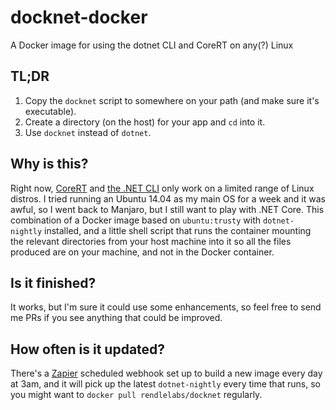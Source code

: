 # docknet-docker
A Docker image for using the dotnet CLI and CoreRT on any(?) Linux

## TL;DR

1. Copy the `docknet` script to somewhere on your path (and make sure it's executable).
2. Create a directory (on the host) for your app and `cd` into it.
3. Use `docknet` instead of `dotnet`.

## Why is this?

Right now, [CoreRT](https://github.com/dotnet/corert) and [the .NET CLI](https://github.com/dotnet/cli) only work on a limited range of Linux distros.
I tried running an Ubuntu 14.04 as my main OS for a week and it was awful, so I went back to Manjaro, but I still want to play with .NET Core.
This combination of a Docker image based on `ubuntu:trusty` with `dotnet-nightly` installed, and a little shell script that runs the container
mounting the relevant directories from your host machine into it so all the files produced are on your machine, and not in the Docker container.

## Is it finished?

It works, but I'm sure it could use some enhancements, so feel free to send me PRs if you see anything that could be improved.

## How often is it updated?

There's a [Zapier](https://zapier.com) scheduled webhook set up to build a new image every day at 3am, and it will pick up the latest
`dotnet-nightly` every time that runs, so you might want to `docker pull rendlelabs/docknet` regularly.
